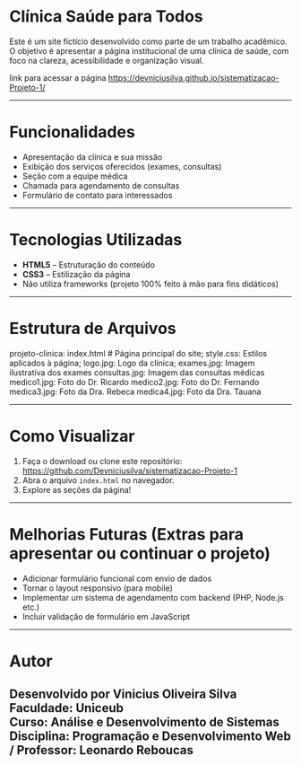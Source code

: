 #  Clínica Saúde para Todos

Este é um site fictício desenvolvido como parte de um trabalho acadêmico. O objetivo é apresentar a página institucional de uma clínica de saúde, com foco na clareza, acessibilidade e organização visual.

link para acessar a página 
https://devniciusilva.github.io/sistematizacao-Projeto-1/

---

# Funcionalidades

- Apresentação da clínica e sua missão
- Exibição dos serviços oferecidos (exames, consultas)
- Seção com a equipe médica
- Chamada para agendamento de consultas
- Formulário de contato para interessados

---

# Tecnologias Utilizadas

- **HTML5** – Estruturação do conteúdo
- **CSS3** – Estilização da página
- Não utiliza frameworks (projeto 100% feito à mão para fins didáticos)

---

# Estrutura de Arquivos
projeto-clinica: index.html # Página principal do site;
style.css: Estilos aplicados à página;
logo.jpg: Logo da clínica;
exames.jpg: Imagem ilustrativa dos exames
consultas.jpg: Imagem das consultas médicas
medico1.jpg: Foto do Dr. Ricardo
medico2.jpg: Foto do Dr. Fernando
medica3.jpg: Foto da Dra. Rebeca
medica4.jpg: Foto da Dra. Tauana

---

# Como Visualizar

1. Faça o download ou clone este repositório:
https://github.com/Devniciusilva/sistematizacao-Projeto-1
2. Abra o arquivo `index.html` no navegador.
3. Explore as seções da página!

---

# Melhorias Futuras (Extras para apresentar ou continuar o projeto)

- Adicionar formulário funcional com envio de dados
- Tornar o layout responsivo (para mobile)
- Implementar um sistema de agendamento com backend (PHP, Node.js etc.)
- Incluir validação de formulário em JavaScript

---

# Autor

Desenvolvido por **Vinicius Oliveira Silva**  
 Faculdade: **Uniceub**  
 Curso: **Análise e Desenvolvimento de Sistemas**  
 Disciplina: **Programação e Desenvolvimento Web** /
 Professor: **Leonardo Reboucas**
---


